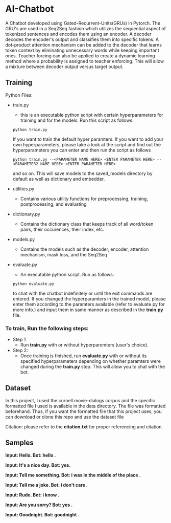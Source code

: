 # AI-Chatbot
A Chatbot developed using Gated-Recurrent-Units(GRUs) in Pytorch. The GRU's are used in a Seq2Seq fashion which utilizes the sequential aspect of tokenized sentences and encodes them using an encoder. A decoder decodes the encoder's output and classifies them into specific tokens. A dot-product attention mechanism can be added to the decoder that learns token context by eliminating unnecessary words while keeping important ones. Teacher forcing can also be applied to create a dynamic learning method where a probability is assigned to teacher enforcing. This will allow a mixture between decoder output versus target output.

## Training
Python Files:
  - train.py
    - this is an executable python script with certain hyperparameters for training and for the models. Run this script as follows:
    ```
    python train.py
    ```
    If you want to train the default hyper paramters. If you want to add your own hyperparameters, please take a look at the script and find out the hyperparameters you can enter and then run the script as follows
    ```
    python train.py --<PARAMETER NAME HERE> <ENTER PARAMETER HERE> --<PARAMETER2 NAME HERE> <ENTER PARAMETER HERE> 
    ```
    and so on. This will save models to the saved_models directory by default as well as dictionary and embedder.
    
  - utilities.py
    - Contains various utility functions for preprocessing, training, postprocessing, and evaluating
    
  - dictionary.py
    - Contains the dictionary class that keeps track of all word/token pairs, their occurences, their index, etc.
    
  - models.py
    - Contains the models such as the decoder, encoder, attention mechanism, mask loss, and the Seq2Seq
    
  - evaluate.py
    - An executable python script. Run as follows:
    ```
    python evaluate.py
    ```
    to chat with the chatbot indefinitely or until the exit commands are entered. If you changed the hyperparamters in the trained model, please enter them according to the paramters available (refer to evaluate.py for more info.) and input them in same manner as described in the **train.py** file.
    
### To train, Run the following steps:
  - Step 1
    - Run **train.py** with or without hyperparemters (user's choice).
  - Step 2:
    - Once training is finished, run **evaluate.py** with or without its specified hyperparameters depending on whether paramters were changed during the **train.py** step. This will allow you to chat with the bot.
    
 ## Dataset
 In this project, I used the cornell movie-dialogs corpus and the specific formatted file I used is available in the data directory. The file was formatted beforehand. Thus, if you want the formatted file that this project uses, you can download or clone this repo and use the dataset file
 
 Citation: please refer to the **citation.txt** for proper referencing and citation.  

## Samples

**Input: Hello.
Bot: hello .**

**Input: It's a nice day.
Bot: yes.**

**Input: Tell me something.
Bot: i was in the middle of the place .**

**Input: Tell me a joke.
Bot: i don't care .**

**Input: Rude.
Bot: i know .**

**Input: Are you sorry?
Bot: yes .**

**Input: Goodnight.
Bot: goodnight .**
